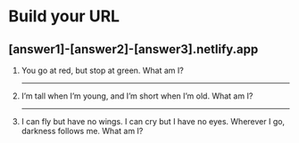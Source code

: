 # Build your URL
## [answer1]-[answer2]-[answer3].netlify.app

1. You go at red, but stop at green. What am I?
   ___
2. I’m tall when I’m young, and I’m short when I’m old. What am I?
   ___
3. I can fly but have no wings. I can cry but I have no eyes. Wherever I go, darkness follows me. What am I?

